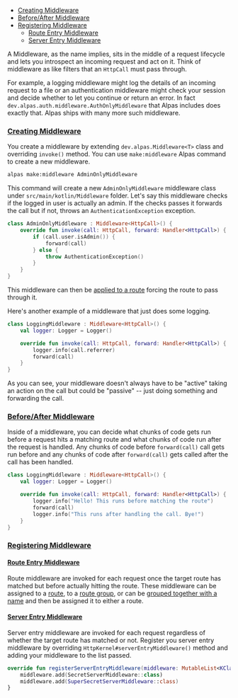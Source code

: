 - [Creating Middleware](#creating-middleware)
- [Before/After Middleware](#before-after)
- [Registering Middleware](#registering-middleware)
    - [Route Entry Middleware](#route-entry-middleware)
    - [Server Entry Middleware](#server-entry-middleware)

A Middleware, as the name implies, sits in the middle of a request lifecycle and lets you introspect an incoming request 
and act on it. Think of middleware as like filters that an `HttpCall` must pass through. 

For example, a logging middleware might log the details of an incoming request to a file or an authentication 
middleware might check your session and decide whether to let you continue or return an error. In fact 
`dev.alpas.auth.middleware.AuthOnlyMiddleware` that Alpas includes does exactly that. Alpas ships with many more
such middleware.

<a name="creating-middleware"></a>
### [Creating Middleware](#creating-middleware)
You create a middleware by extending `dev.alpas.Middleware<T>` class and overriding `invoke()` method. You can use
`make:middleware` Alpas command to create a new middleware.

```bash
alpas make:middleware AdminOnlyMiddleware
```

This command will create a new `AdminOnlyMiddleware` middleware class under `src/main/kotlin/Middleware` folder. Let's
say this middleware checks if the logged in user is actually an admin. If the checks passes it forwards the call but 
if not, throws an `AuthenticationException` exception.

<span class="line-numbers" data-start="8">

```kotlin
class AdminOnlyMiddleware : Middleware<HttpCall>() {
    override fun invoke(call: HttpCall, forward: Handler<HttpCall>) {
        if (call.user.isAdmin()) {
            forward(call)
        } else {
            throw AuthenticationException()
        }
    }
}
```

</span>

This middleware can then be [applied to a route](/docs/routing#route-middleware) forcing the route to pass through it.

Here's another example of a middleware that just does some logging.

<span class="line-numbers" data-start="7">

```kotlin
class LoggingMiddleware : Middleware<HttpCall>() {
    val logger: Logger = Logger()

    override fun invoke(call: HttpCall, forward: Handler<HttpCall>) {
        logger.info(call.referrer)
        forward(call)
    }
}
```

</span>

As you can see, your middleware doesn't always have to be "active" taking an action on the call but could be "passive" 
-- just doing something and forwarding the call.

<a name="before-after"></a>
### [Before/After Middleware](#before-after)

Inside of a middleware, you can decide what chunks of code gets run before a request hits a matching route and what 
chunks of code run after the request is handled. Any chunks of code before `forward(call)` call gets run before and 
any chunks of code after `forward(call)` gets called after the call has been handled.

<span class="line-numbers" data-start="7">

```kotlin
class LoggingMiddleware : Middleware<HttpCall>() {
    val logger: Logger = Logger()

    override fun invoke(call: HttpCall, forward: Handler<HttpCall>) {
        logger.info("Hello! This runs before matching the route")
        forward(call)
        logger.info("This runs after handling the call. Bye!")
    }
}
```

</span>

<a name="registering-middleware"></a>
### [Registering Middleware](#registering-middleware)

<a name="route-entry-middleware"></a>
#### [Route Entry Middleware](#route-entry-middleware)

Route middleware are invoked for each request once the target route has matched but before actually hitting the route.
These middleware can be assigned to a [route](#/docs/routing#route-middleware), to a 
[route group](#/docs/routing#group-middleware), or can be [grouped together with a name](#named-middleware-group) 
and then be assigned it to either a route.

<a name="server-entry-middleware"></a>
#### [Server Entry Middleware](#server-entry-middleware)

Server entry middleware are invoked for each request regardless of whether the target route has matched or not. 
Register you server entry middleware by overriding `HttpKernel#serverEntryMiddleware()` method and adding your
middleware to the list passed.

<span class="line-numbers" data-start="18">

```kotlin
override fun registerServerEntryMiddleware(middleware: MutableList<KClass<out Middleware<HttpCall>>>) {
    middleware.add(SecretServerMiddleware::class)
    middleware.add(SuperSecretServerMiddleware::class)
}
```

</span>
